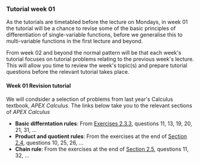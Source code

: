 ### Tutorial week 01

As the tutorials are timetabled before the lecture on Mondays, in week 01 the tutorial will be a chance to revise some of the basic principles of differentiation of single-variable functions, before we generalise this to multi-variable functions in the first lecture and beyond. 

From week 02 and beyond the normal pattern will be that each week's tutorial focuses on tutorial problems relating to the previous week's lecture. This will allow you time to review the week's topic(s) and prepare tutorial questions before the relevant tutorial takes place.

#### Week 01 Revision tutorial

We will condsider a selection of problems from last year's Calculus textbook, *APEX Calculus*. The links below take you to the relevant sections of *APEX Calculus*

* **Basic differntation rules**: From <a href="https://killianobrien.github.io/apex/output/html/sec_basic_diff_rules.html" target="_blank">Exercises 2.3.3</a>, questions 11, 13, 19, 20, 21, 31, ...
* **Product and quotient rules**: From the exercises at the end of <a href="https://killianobrien.github.io/apex/output/html/sec_prod_quot_rules.html" target="_blank">Section 2.4</a>, questions 10, 25, 26, ...
* **Chain rule**: From the exercises at the end of <a href="https://killianobrien.github.io/apex/output/html/sec_prod_quot_rules.html" target="_blank">Section 2.5</a>, questions 11, 32, ...
    